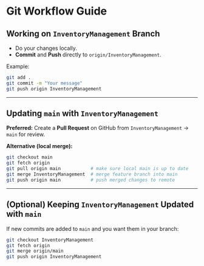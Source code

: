 # Git Workflow Guide

## Working on `InventoryManagement` Branch
- Do your changes locally.
- **Commit** and **Push** directly to `origin/InventoryManagement`.

Example:
```bash
git add .
git commit -m "Your message"
git push origin InventoryManagement
```

---

## Updating `main` with `InventoryManagement`
**Preferred:** Create a **Pull Request** on GitHub from `InventoryManagement` → `main` for review.

**Alternative (local merge):**
```bash
git checkout main
git fetch origin
git pull origin main           # make sure local main is up to date
git merge InventoryManagement  # merge feature branch into main
git push origin main           # push merged changes to remote
```

---

## (Optional) Keeping `InventoryManagement` Updated with `main`
If new commits are added to `main` and you want them in your branch:
```bash
git checkout InventoryManagement
git fetch origin
git merge origin/main
git push origin InventoryManagement
```
